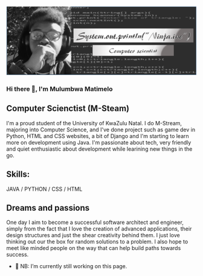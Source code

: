 ![Computer Scienctist (M-Steam)](https://github.com/MnM-magic/MnM-magic/blob/main/Capture.jpg.PNG)

### Hi there 👋, I'm Mulumbwa Matimelo
## Computer Scienctist (M-Steam)

I'm a proud student of the University of KwaZulu Natal.
I do M-Stream, majoring into Computer Science, and I've done project such as game dev in Python, HTML and CSS websites, a bit of Django and I'm starting to learn more on development using Java. I'm passionate about tech, very friendly and quiet enthusiastic about development while learining new things in the go. 

## Skills: 
JAVA / PYTHON / CSS / HTML

## Dreams and passions
One day I aim to become a successful software architect and engineer, simply from the fact that I love the creation of advanced applications, their design structures and just the shear creativity behind them. I just love thinking out our the box for random solutions to a problem. I also hope to meet like minded people on the way that can help build paths towards success.

- 🔭 NB: I’m currently still working on this page. 




